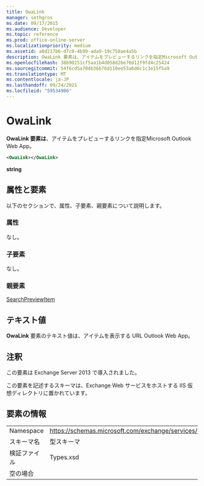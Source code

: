 ```yaml
---
title: OwaLink
manager: sethgros
ms.date: 09/17/2015
ms.audience: Developer
ms.topic: reference
ms.prod: office-online-server
ms.localizationpriority: medium
ms.assetid: a0d217b6-d7c0-4b99-ada9-19c758ae4a5b
description: OwaLink 要素は、アイテムをプレビューするリンクを指定Microsoft Outlook Web App。
ms.openlocfilehash: 38b90251cf5aa1b4d058d2be70d12f9fd4c25424
ms.sourcegitcommit: 54f6cd5a704b36b76d110ee53a6d6c1c3e15f5a9
ms.translationtype: MT
ms.contentlocale: ja-JP
ms.lasthandoff: 09/24/2021
ms.locfileid: "59534906"
---
```

# <a name="owalink"></a>OwaLink

**OwaLink 要素は**、アイテムをプレビューするリンクを指定Microsoft Outlook Web App。 
  
```XML
<OwaLink></OwaLink>
```

 **string**
## <a name="attributes-and-elements"></a>属性と要素

以下のセクションで、属性、子要素、親要素について説明します。
  
### <a name="attributes"></a>属性

なし。
  
### <a name="child-elements"></a>子要素

なし。
  
### <a name="parent-elements"></a>親要素

[SearchPreviewItem](searchpreviewitem.md)
  
## <a name="text-value"></a>テキスト値

**OwaLink** 要素のテキスト値は、アイテムを表示する URL Outlook Web App。 
  
## <a name="remarks"></a>注釈

この要素は Exchange Server 2013 で導入されました。
  
この要素を記述するスキーマは、Exchange Web サービスをホストする IIS 仮想ディレクトリに置かれています。
  
## <a name="element-information"></a>要素の情報

|||
|:-----|:-----|
|Namespace  <br/> |https://schemas.microsoft.com/exchange/services/2006/types  <br/> |
|スキーマ名  <br/> |型スキーマ  <br/> |
|検証ファイル  <br/> |Types.xsd  <br/> |
|空の場合  <br/> ||
   

